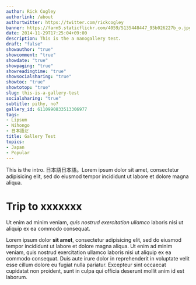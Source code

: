```yaml
---
author: Rick Cogley
authorlink: /about
authortwitter: https://twitter.com/rickcogley
banner: https://farm5.staticflickr.com/4059/5135448447_95b026227b_o.jpg
date: 2014-11-29T17:25:04+09:00
description: This is the a nanogallery test.
draft: "false"
showauthor: "true"
showcomment: "true"
showdate: "true"
showpaging: "true"
showreadingtime: "true"
showsocialsharing: "true"
showtoc: "true"
showtotop: "true"
slug: this-is-a-gallery-test
socialsharing: "true"
subtitle: pithy, no?
gallery_id: 6110990833513306977
tags:
- Lipsum
- Nihongo
- 日本語だ
title: Gallery Test
topics:
- Japan
- Popular
---
```


This is the intro. 日本語日本語。Lorem ipsum dolor sit amet, consectetur adipisicing elit, sed do eiusmod tempor incididunt ut labore et dolore magna aliqua. 

# Trip to xxxxxxx

Ut enim ad minim veniam, _quis nostrud exercitation ullamco_ laboris nisi ut aliquip ex ea commodo consequat. 

Lorem ipsum dolor **sit amet**, consectetur adipisicing elit, sed do eiusmod tempor incididunt ut labore et dolore magna aliqua. Ut enim ad minim veniam, quis nostrud exercitation ullamco laboris nisi ut aliquip ex ea commodo consequat. Duis aute irure dolor in reprehenderit in voluptate velit esse cillum dolore eu fugiat nulla pariatur. Excepteur sint occaecat cupidatat non proident, sunt in culpa qui officia deserunt mollit anim id est laborum. 


